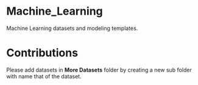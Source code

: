 # Machine_Learning

Machine Learning datasets and modeling templates.

# Contributions

Please add datasets in **More Datasets** folder by creating a new sub folder with name that of the dataset. 
